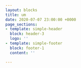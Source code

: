 ```yaml
---
layout: blocks
title: um
date: 2020-07-07 23:00:00 +0000
page_sections:
- template: simple-header
  block: header-3
  logo: ''
- template: simple-footer
  block: footer-1
  content: ''

---
```

